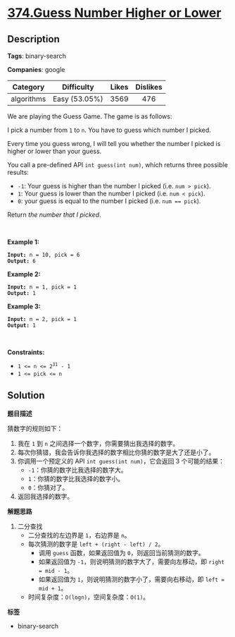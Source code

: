 # [374.Guess Number Higher or Lower](https://leetcode.com/problems/guess-number-higher-or-lower/description/)

## Description

**Tags**: binary-search

**Companies**: google

|  Category  |  Difficulty   | Likes | Dislikes |
| :--------: | :-----------: | :---: | :------: |
| algorithms | Easy (53.05%) | 3569  |   476    |

<p>We are playing the Guess Game. The game is as follows:</p>
<p>I pick a number from <code>1</code> to <code>n</code>. You have to guess which number I picked.</p>
<p>Every time you guess wrong, I will tell you whether the number I picked is higher or lower than your guess.</p>
<p>You call a pre-defined API <code>int guess(int num)</code>, which returns three possible results:</p>
<ul>
  <li><code>-1</code>: Your guess is higher than the number I picked (i.e. <code>num &gt; pick</code>).</li>
  <li><code>1</code>: Your guess is lower than the number I picked (i.e. <code>num &lt; pick</code>).</li>
  <li><code>0</code>: your guess is equal to the number I picked (i.e. <code>num == pick</code>).</li>
</ul>
<p>Return <em>the number that I picked</em>.</p>
<p>&nbsp;</p>
<p><strong class="example">Example 1:</strong></p>
<pre><code><strong>Input:</strong> n = 10, pick = 6
<strong>Output:</strong> 6</code></pre>
<p><strong class="example">Example 2:</strong></p>
<pre><code><strong>Input:</strong> n = 1, pick = 1
<strong>Output:</strong> 1</code></pre>
<p><strong class="example">Example 3:</strong></p>
<pre><code><strong>Input:</strong> n = 2, pick = 1
<strong>Output:</strong> 1</code></pre>
<p>&nbsp;</p>
<p><strong>Constraints:</strong></p>
<ul>
  <li><code>1 &lt;= n &lt;= 2<sup>31</sup> - 1</code></li>
  <li><code>1 &lt;= pick &lt;= n</code></li>
</ul>

## Solution

**题目描述**

猜数字的规则如下：

1. 我在 `1` 到 `n` 之间选择一个数字，你需要猜出我选择的数字。
2. 每次你猜错，我会告诉你我选择的数字相比你猜的数字是大了还是小了。
3. 你调用一个预定义的 API `int guess(int num)`，它会返回 3 个可能的结果：
   - `-1`：你猜的数字比我选择的数字大。
   - `1`：你猜的数字比我选择的数字小。
   - `0`：你猜对了。
4. 返回我选择的数字。

**解题思路**

1. 二分查找
   - 二分查找的左边界是 `1`，右边界是 `n`。
   - 每次猜测的数字是 `left + (right - left) / 2`。
     - 调用 `guess` 函数，如果返回值为 `0`，则返回当前猜测的数字。
     - 如果返回值为 `-1`，则说明猜测的数字大了，需要向左移动，即 `right = mid - 1`。
     - 如果返回值为 `1`，则说明猜测的数字小了，需要向右移动，即 `left = mid + 1`。
   - 时间复杂度：`O(logn)`，空间复杂度：`O(1)`。

**标签**

- binary-search

